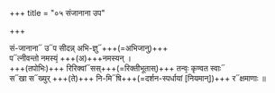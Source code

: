 +++
title = "०५ संजानाना उप"

+++

सं-जानाना᳓ उ᳓प सीदन्न् अभि-ज्ञु᳓+++(=अभिजानु)+++  
प᳓त्नीवन्तो नमस्यं᳙ +++(अ)+++नमस्यन् ।  
+++(तपोभिः)+++ रिरिक्वां᳓सस्+++(=रिक्तीभूतास्)+++ तन्वः᳙ कृण्वत स्वाः᳓  
स᳓खा स᳓ख्युर् +++(ते)+++ नि-मि᳓षि+++(=दर्शन-स्पर्धायां [नियमान्])+++ र᳓क्षमाणाः ॥